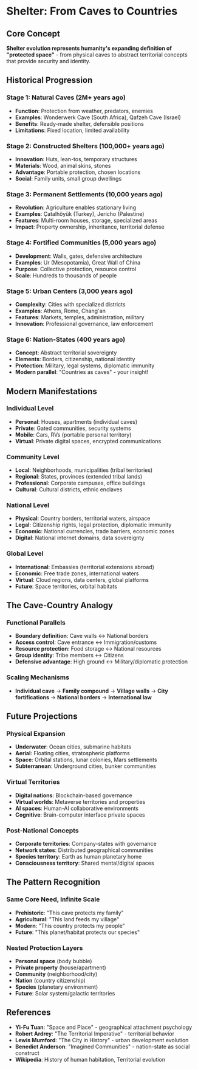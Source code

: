 # Shelter: From Caves to Countries

## Core Concept
**Shelter evolution represents humanity's expanding definition of "protected space"** - from physical caves to abstract territorial concepts that provide security and identity.

## Historical Progression

### Stage 1: Natural Caves (2M+ years ago)
- **Function**: Protection from weather, predators, enemies
- **Examples**: Wonderwerk Cave (South Africa), Qafzeh Cave (Israel)
- **Benefits**: Ready-made shelter, defensible positions
- **Limitations**: Fixed location, limited availability

### Stage 2: Constructed Shelters (100,000+ years ago)
- **Innovation**: Huts, lean-tos, temporary structures
- **Materials**: Wood, animal skins, stones
- **Advantage**: Portable protection, chosen locations
- **Social**: Family units, small group dwellings

### Stage 3: Permanent Settlements (10,000 years ago)
- **Revolution**: Agriculture enables stationary living
- **Examples**: Çatalhöyük (Turkey), Jericho (Palestine)
- **Features**: Multi-room houses, storage, specialized areas
- **Impact**: Property ownership, inheritance, territorial defense

### Stage 4: Fortified Communities (5,000 years ago)
- **Development**: Walls, gates, defensive architecture
- **Examples**: Ur (Mesopotamia), Great Wall of China
- **Purpose**: Collective protection, resource control
- **Scale**: Hundreds to thousands of people

### Stage 5: Urban Centers (3,000 years ago)
- **Complexity**: Cities with specialized districts
- **Examples**: Athens, Rome, Chang'an
- **Features**: Markets, temples, administration, military
- **Innovation**: Professional governance, law enforcement

### Stage 6: Nation-States (400 years ago)
- **Concept**: Abstract territorial sovereignty
- **Elements**: Borders, citizenship, national identity
- **Protection**: Military, legal systems, diplomatic immunity
- **Modern parallel**: "Countries as caves" - your insight!

## Modern Manifestations

### Individual Level
- **Personal**: Houses, apartments (individual caves)
- **Private**: Gated communities, security systems
- **Mobile**: Cars, RVs (portable personal territory)
- **Virtual**: Private digital spaces, encrypted communications

### Community Level
- **Local**: Neighborhoods, municipalities (tribal territories)
- **Regional**: States, provinces (extended tribal lands)
- **Professional**: Corporate campuses, office buildings
- **Cultural**: Cultural districts, ethnic enclaves

### National Level
- **Physical**: Country borders, territorial waters, airspace
- **Legal**: Citizenship rights, legal protection, diplomatic immunity
- **Economic**: National currencies, trade barriers, economic zones
- **Digital**: National internet domains, data sovereignty

### Global Level
- **International**: Embassies (territorial extensions abroad)
- **Economic**: Free trade zones, international waters
- **Virtual**: Cloud regions, data centers, global platforms
- **Future**: Space territories, orbital habitats

## The Cave-Country Analogy

### Functional Parallels
- **Boundary definition**: Cave walls ↔ National borders
- **Access control**: Cave entrance ↔ Immigration/customs
- **Resource protection**: Food storage ↔ National resources
- **Group identity**: Tribe members ↔ Citizens
- **Defensive advantage**: High ground ↔ Military/diplomatic protection

### Scaling Mechanisms
- **Individual cave** → **Family compound** → **Village walls** → **City fortifications** → **National borders** → **International law**

## Future Projections

### Physical Expansion
- **Underwater**: Ocean cities, submarine habitats
- **Aerial**: Floating cities, stratospheric platforms  
- **Space**: Orbital stations, lunar colonies, Mars settlements
- **Subterranean**: Underground cities, bunker communities

### Virtual Territories
- **Digital nations**: Blockchain-based governance
- **Virtual worlds**: Metaverse territories and properties
- **AI spaces**: Human-AI collaborative environments
- **Cognitive**: Brain-computer interface private spaces

### Post-National Concepts
- **Corporate territories**: Company-states with governance
- **Network states**: Distributed geographical communities
- **Species territory**: Earth as human planetary home
- **Consciousness territory**: Shared mental/digital spaces

## The Pattern Recognition

### Same Core Need, Infinite Scale
- **Prehistoric**: "This cave protects my family"
- **Agricultural**: "This land feeds my village"  
- **Modern**: "This country protects my people"
- **Future**: "This planet/habitat protects our species"

### Nested Protection Layers
- **Personal space** (body bubble)
- **Private property** (house/apartment)
- **Community** (neighborhood/city)
- **Nation** (country citizenship)
- **Species** (planetary environment)
- **Future**: Solar system/galactic territories

## References
- **Yi-Fu Tuan**: "Space and Place" - geographical attachment psychology
- **Robert Ardrey**: "The Territorial Imperative" - territorial behavior
- **Lewis Mumford**: "The City in History" - urban development evolution
- **Benedict Anderson**: "Imagined Communities" - nation-state as social construct
- **Wikipedia**: History of human habitation, Territorial evolution 